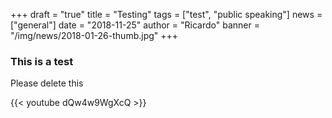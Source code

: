 +++
draft = "true"
title = "Testing"
tags = ["test", "public speaking"]
news = ["general"]
date = "2018-11-25"
author = "Ricardo"
banner = "/img/news/2018-01-26-thumb.jpg"
+++
### This is a test

Please delete this

{{< youtube dQw4w9WgXcQ >}}

###
